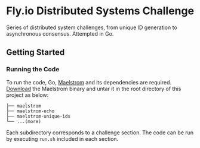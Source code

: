 # Fly.io Distributed Systems Challenge

Series of distributed system challenges, from unique ID generation to asynchronous consensus. Attempted in Go.

## Getting Started

### Running the Code
To run the code, Go, [Maelstrom](https://github.com/jepsen-io/maelstrom) and its dependencies are required. [Download](https://github.com/jepsen-io/maelstrom/releases) the Maelstrom binary and untar it in the root directory of this project as below:
```
├── maelstrom
├── maelstrom-echo
├── maelstrom-unique-ids
└── ...(more)
```
Each subdirectory corresponds to a challenge section. The code can be run by executing `run.sh` included in each section.
